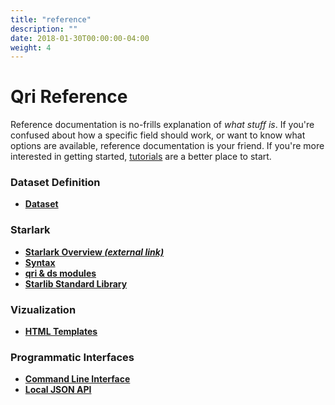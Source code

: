 ```yaml
---
title: "reference"
description: ""
date: 2018-01-30T00:00:00-04:00
weight: 4
---
```


# Qri Reference

Reference documentation is no-frills explanation of _what stuff is_. If you're confused about how a specific field should work, or want to know what options are available, reference documentation is your friend. If you're more interested in getting started, [tutorials](/docs/tutorials) are a better place to start.

### Dataset Definition
* **[Dataset](/docs/reference/dataset)**

### Starlark

* **[Starlark Overview _(external link)_](https://docs.bazel.build/versions/master/skylark/language.html)**
* **[Syntax](/docs/reference/starlark_syntax)**
* **[qri & ds modules](/docs/reference/starlib_qri_ds)**
* **[Starlib Standard Library](/docs/reference/starlib)**

### Vizualization
* **[HTML Templates](/docs/reference/html_templates)**

### Programmatic Interfaces
* **[Command Line Interface](/docs/reference/cli_commands)**
* **[Local JSON API](/docs/reference/api)**

